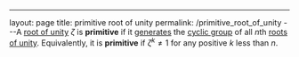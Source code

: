 ---
 layout: page
 title: primitive root of unity
 permalink: /primitive_root_of_unity
---A [root of unity](https://defsmath.github.io/DefsMath/root_of_unity) $\zeta$ is **primitive** if it [generates](https://defsmath.github.io/DefsMath/generating_set_of_a_group) the [cyclic group](https://defsmath.github.io/DefsMath/cyclic_group) of all $n$th [roots of unity](https://defsmath.github.io/DefsMath/root_of_unity). Equivalently, it is **primitive** if $\zeta^k\neq 1$ for any positive $k$ less than $n$. 